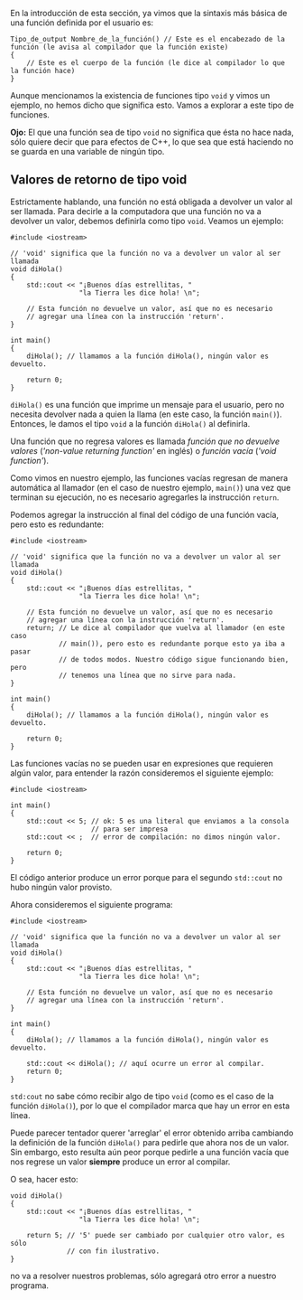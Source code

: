 En la introducción de esta sección, ya vimos que la sintaxis más básica de una función definida por el usuario es:
```
Tipo_de_output Nombre_de_la_función() // Este es el encabezado de la función (le avisa al compilador que la función existe)
{
    // Este es el cuerpo de la función (le dice al compilador lo que la función hace)
}
```

Aunque mencionamos la existencia de funciones tipo `void` y vimos un ejemplo, no hemos dicho que significa esto. Vamos a explorar a este tipo de funciones.

**Ojo:** El que una función sea de tipo `void` no significa que ésta no hace nada, sólo quiere decir que para efectos de C++, lo que sea que está haciendo no se guarda en una variable de ningún tipo.

## Valores de retorno de tipo void
Estrictamente hablando, una función no está obligada a devolver un valor al ser llamada. Para decirle a la computadora que una función no va a devolver un valor, debemos definirla como tipo `void`. Veamos un ejemplo:
```
#include <iostream>

// 'void' significa que la función no va a devolver un valor al ser llamada
void diHola()
{
    std::cout << "¡Buenos días estrellitas, " 
                 "la Tierra les dice hola! \n";

    // Esta función no devuelve un valor, así que no es necesario
    // agregar una línea con la instrucción 'return'.
}

int main()
{
    diHola(); // llamamos a la función diHola(), ningún valor es devuelto.

    return 0;
}
```
`diHola()` es una función que imprime un mensaje para el usuario, pero no necesita devolver nada a quien la llama (en este caso, la función `main()`). Entonces, le damos el tipo `void` a la función `diHola()` al definirla.

Una función que no regresa valores es llamada _función que no devuelve valores_ (_'non-value returning function'_ en inglés) o _función vacía_ (_'void function'_).

Como vimos en nuestro ejemplo, las funciones vacías regresan de manera automática al llamador (en el caso de nuestro ejemplo, `main()`) una vez que terminan su ejecución, no es necesario agregarles la instrucción `return`.

Podemos agregar la instrucción al final del código de una función vacía, pero esto es redundante:
```
#include <iostream>

// 'void' significa que la función no va a devolver un valor al ser llamada
void diHola()
{
    std::cout << "¡Buenos días estrellitas, " 
                 "la Tierra les dice hola! \n";

    // Esta función no devuelve un valor, así que no es necesario
    // agregar una línea con la instrucción 'return'.
    return; // Le dice al compilador que vuelva al llamador (en este caso 
            // main()), pero esto es redundante porque esto ya iba a pasar 
            // de todos modos. Nuestro código sigue funcionando bien, pero
            // tenemos una línea que no sirve para nada.
}

int main()
{
    diHola(); // llamamos a la función diHola(), ningún valor es devuelto.

    return 0;
}
```

Las funciones vacías no se pueden usar en expresiones que requieren algún valor, para entender la razón consideremos el siguiente ejemplo:
```
#include <iostream>

int main()
{
    std::cout << 5; // ok: 5 es una literal que enviamos a la consola
                    // para ser impresa
    std::cout << ;  // error de compilación: no dimos ningún valor.

    return 0;
}
```
El código anterior produce un error porque para el segundo `std::cout` no hubo ningún valor provisto.

Ahora consideremos el siguiente programa:
```
#include <iostream>

// 'void' significa que la función no va a devolver un valor al ser llamada
void diHola()
{
    std::cout << "¡Buenos días estrellitas, " 
                 "la Tierra les dice hola! \n";

    // Esta función no devuelve un valor, así que no es necesario
    // agregar una línea con la instrucción 'return'.
}

int main()
{
    diHola(); // llamamos a la función diHola(), ningún valor es devuelto.

    std::cout << diHola(); // aquí ocurre un error al compilar.
    return 0;
}
```
`std:cout` no sabe cómo recibir algo de tipo `void` (como es el caso de la función `diHola()`), por lo que el compilador marca que hay un error en esta línea.

Puede parecer tentador querer 'arreglar' el error obtenido arriba cambiando la definición de la función `diHola()` para pedirle que ahora nos de un valor. Sin embargo, esto resulta aún peor porque pedirle a una función vacía que nos regrese un valor **siempre** produce un error al compilar.

O sea, hacer esto:
```
void diHola()
{
    std::cout << "¡Buenos días estrellitas, " 
                 "la Tierra les dice hola! \n";

    return 5; // '5' puede ser cambiado por cualquier otro valor, es sólo 
              // con fin ilustrativo.
}
```
no va a resolver nuestros problemas, sólo agregará otro error a nuestro programa.


